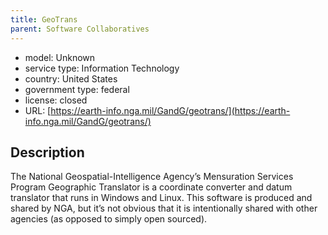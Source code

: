 ```yaml
---
title: GeoTrans
parent: Software Collaboratives
---
```


- model: Unknown
- service type: Information Technology
- country: United States
- government type: federal
- license: closed
- URL: [https://earth-info.nga.mil/GandG/geotrans/](https://earth-info.nga.mil/GandG/geotrans/)

## Description
The National Geospatial-Intelligence Agency’s Mensuration Services Program Geographic Translator is a coordinate converter and datum translator that runs in Windows and Linux. This software is produced and shared by NGA, but it’s not obvious that it is intentionally shared with other agencies (as opposed to simply open sourced).

